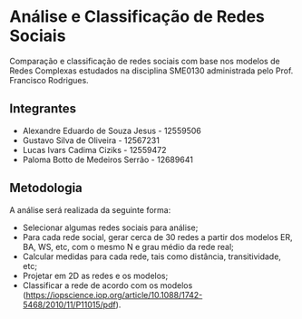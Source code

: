 # Análise e Classificação de Redes Sociais
Comparação e classificação de redes sociais com base nos modelos de Redes Complexas estudados na disciplina SME0130 administrada pelo Prof. Francisco Rodrigues. 

## Integrantes
* Alexandre Eduardo de Souza Jesus - 12559506
* Gustavo Silva de Oliveira - 12567231
* Lucas Ivars Cadima Ciziks - 12559472
* Paloma Botto de Medeiros Serrão - 12689641

## Metodologia
A análise será realizada da seguinte forma:
* Selecionar algumas redes sociais para análise;
* Para cada rede social, gerar cerca de 30 redes a partir dos modelos ER, BA, WS, etc, com o mesmo N e grau médio da rede real;
* Calcular medidas para cada rede, tais como distância, transitividade, etc;
* Projetar em 2D as redes e os modelos;
* Classificar a rede de acordo com os modelos (https://iopscience.iop.org/article/10.1088/1742-5468/2010/11/P11015/pdf).
